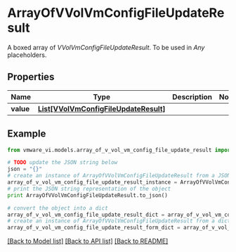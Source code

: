 # ArrayOfVVolVmConfigFileUpdateResult

A boxed array of *VVolVmConfigFileUpdateResult*. To be used in *Any* placeholders. 

## Properties
Name | Type | Description | Notes
------------ | ------------- | ------------- | -------------
**value** | [**List[VVolVmConfigFileUpdateResult]**](VVolVmConfigFileUpdateResult.md) |  | 

## Example

```python
from vmware_vi.models.array_of_v_vol_vm_config_file_update_result import ArrayOfVVolVmConfigFileUpdateResult

# TODO update the JSON string below
json = "{}"
# create an instance of ArrayOfVVolVmConfigFileUpdateResult from a JSON string
array_of_v_vol_vm_config_file_update_result_instance = ArrayOfVVolVmConfigFileUpdateResult.from_json(json)
# print the JSON string representation of the object
print ArrayOfVVolVmConfigFileUpdateResult.to_json()

# convert the object into a dict
array_of_v_vol_vm_config_file_update_result_dict = array_of_v_vol_vm_config_file_update_result_instance.to_dict()
# create an instance of ArrayOfVVolVmConfigFileUpdateResult from a dict
array_of_v_vol_vm_config_file_update_result_form_dict = array_of_v_vol_vm_config_file_update_result.from_dict(array_of_v_vol_vm_config_file_update_result_dict)
```
[[Back to Model list]](../README.md#documentation-for-models) [[Back to API list]](../README.md#documentation-for-api-endpoints) [[Back to README]](../README.md)


